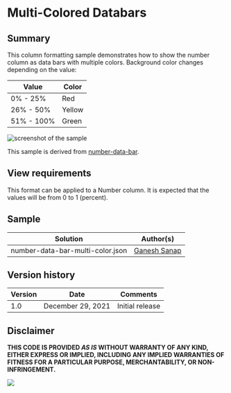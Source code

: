# Multi-Colored Databars

## Summary

This column formatting sample demonstrates how to show the number column as data bars with multiple colors. Background color changes depending on the value: 

Value                       |Color
----------------------------|---------------------------
0% - 25% |Red
26% - 50% |Yellow
51% - 100% |Green

![screenshot of the sample](./assets/screenshot.png)

This sample is derived from [number-data-bar](https://github.com/pnp/List-Formatting/tree/master/column-samples/number-data-bar).

## View requirements

This format can be applied to a Number column. It is expected that the values will be from 0 to 1 (percent).

## Sample

Solution|Author(s)
--------|---------
number-data-bar-multi-color.json | [Ganesh Sanap](https://github.com/ganesh-sanap)

## Version history

Version |Date          |Comments
--------|--------------|--------------------------------
1.0     |December 29, 2021 |Initial release

## Disclaimer

**THIS CODE IS PROVIDED *AS IS* WITHOUT WARRANTY OF ANY KIND, EITHER EXPRESS OR IMPLIED, INCLUDING ANY IMPLIED WARRANTIES OF FITNESS FOR A PARTICULAR PURPOSE, MERCHANTABILITY, OR NON-INFRINGEMENT.**

<img src="https://pnptelemetry.azurewebsites.net/list-formatting/column-samples/number-data-bar-multi-color" />

